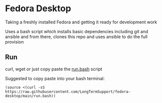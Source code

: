 # Fedora Desktop

Taking a freshly installed Fedora and getting it ready for development work

Uses a bash script which installs basic dependencies including git and ansible and from there, clones this repo and uses ansible to do the full provision

## Run
curl, wget or just copy paste the [run.bash](./run.bash) script

Suggested to copy paste into your bash terminal:

```
(source <(curl -sS https://raw.githubusercontent.com/LongTermSupport/fedora-desktop/main/run.bash))
```

